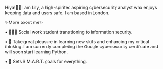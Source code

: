  Hiya!👋🏿
I am Lily, a high-spirited aspiring cybersecurity analyst who enjoys keeping data and users safe. I am based in London.

✨More about me✨

•	👩🏿‍🎓 Social work student transitioning to information security.

•	📝 Take great pleasure in learning new skills and enhancing my critical thinking. I am currently completing the Google cybersecurity certificate and will soon start learning Python.

•	🎯 Sets S.M.A.R.T. goals for everything.
